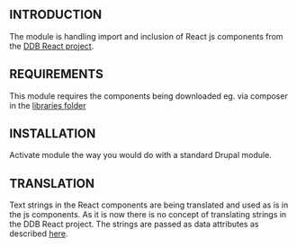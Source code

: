 INTRODUCTION
------------
The module is handling import and inclusion of React js components
from the [DDB React project][1].

REQUIREMENTS
------------
This module requires the components being downloaded eg. via composer
in the [libraries folder](../../../libraries/ddb-react)

INSTALLATION
------------
Activate module the way you would do with a standard Drupal module.

TRANSLATION
------------
Text strings in the React components are being translated and used as is
in the js components.
As it is now there is no concept of translating strings
in the DDB React project.
The strings are passed as data attributes as described [here][2].

[1]: <https://github.com/danskernesdigitalebibliotek/ddb-react>
[2]: <https://github.com/danskernesdigitalebibliotek/ddb-react#data-attributes-and-props>

